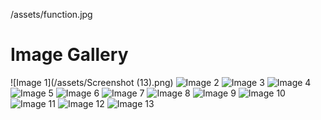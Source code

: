 /assets/function.jpg
# Image Gallery

![Image 1](/assets/Screenshot (13).png)
![Image 2](URL2)
![Image 3](URL3)
![Image 4](URL4)
![Image 5](URL5)
![Image 6](URL6)
![Image 7](URL7)
![Image 8](URL8)
![Image 9](URL9)
![Image 10](URL10)
![Image 11](URL11)
![Image 12](URL12)
![Image 13](URL13)

